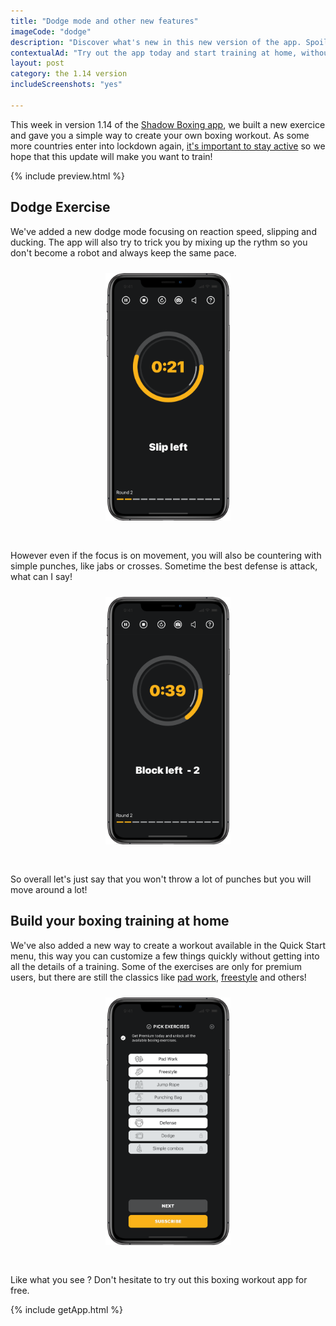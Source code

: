 ```yaml
---
title: "Dodge mode and other new features"
imageCode: "dodge"
description: "Discover what's new in this new version of the app. Spoiler: it's a new exercise focused on movement and a simple way to create your own boxing workout at home."
contextualAd: "Try out the app today and start training at home, without equipment"
layout: post
category: the 1.14 version
includeScreenshots: "yes"

---
```


This week in version 1.14 of the [Shadow Boxing app](/), we built a new exercice and gave you a simple way to create your own boxing workout. As some more countries enter into lockdown again, [it's important to stay active](/boxing-workout-during-lockdown-at-home/) so we hope that this update will make you want to train!


{% include preview.html %}

## Dodge Exercise

We've added a new dodge mode focusing on reaction speed, slipping and ducking. The app will also try to trick you by mixing up the rythm so you don't become a robot and always keep the same pace.

<div style='text-align: center'><img src='/assets/blog/dodge_slip.png' style='width: 200px;margin: 10px 0px 30px 0px;' alt='Boxing dodge app for ios'/></div>

However even if the focus is on movement, you will also be countering with simple punches, like jabs or crosses. Sometime the best defense is attack, what can I say!

<div style='text-align: center'><img src='/assets/blog/dodge_counter.png' style='width: 200px;margin: 10px 0px 30px 0px;' alt='Boxing workout: counters'/></div>

So overall let's just say that you won't throw a lot of punches but you will move around a lot! 

## Build your boxing training at home

We've also added a new way to create a workout available in the Quick Start menu, this way you can customize a few things quickly without getting into all the details of a training. Some of the exercises are only for premium users, but there are still the classics like [pad work](/pad-work-boxing-reflexes/), [freestyle](/importance-of-shadow-boxing/) and others!

<div style='text-align: center'><img src='/assets/blog/build_workout.png' style='width: 200px;margin: 10px 0px 30px 0px;' alt='Boxing dodge app for ios'/></div>

Like what you see ? Don't hesitate to try out this boxing workout app for free.

{% include getApp.html %}



